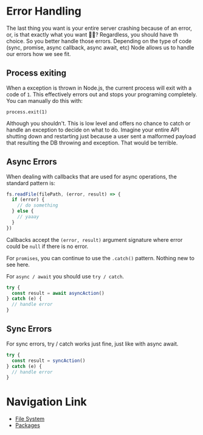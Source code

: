 # Error Handling
The last thing you want is your entire server crashing because of an error, or, is that exactly what you want 🤷‍♀️? Regardless, you should have th choice. So you better handle those errors. Depending on the type of code (sync, promise, async callback, async await, etc) Node allows us to handle our errors how we see fit.

## Process exiting
When a exception is thrown in Node.js, the current process will exit with a code of `1`. This effectively errors out and stops your programing completely. You can manually do this with:

`process.exit(1)`

Although you shouldn't. This is low level and offers no chance to catch or handle an exception to decide on what to do. Imagine your entire API shutting down and restarting just because a user sent a malformed payload that resulting the DB throwing and exception. That would be terrible.

## Async Errors
When dealing with callbacks that are used for async operations, the standard pattern is:
```js
fs.readFile(filePath, (error, result) => {
  if (error) {
    // do something
  } else {
    // yaaay
  }
})
```
Callbacks accept the `(error, result)` argument signature where error could be `null` if there is no error.

For `promises`, you can continue to use the `.catch()` pattern. Nothing new to see here.

For `async / await` you should use `try / catch`.

```js
try {
  const result = await asyncAction()
} catch (e) {
  // handle error
}
```
## Sync Errors
For sync errors, try / catch works just fine, just like with async await.
```js
try {
  const result = syncAction()
} catch (e) {
  // handle error
}
```

# Navigation Link
- [File System](./file_system.md)
- [Packages](./packages.md)